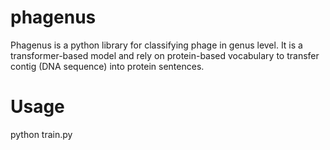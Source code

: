 # phagenus

Phagenus is a python library for classifying phage in genus level. It is a transformer-based model and rely on protein-based vocabulary to transfer contig (DNA sequence) into protein sentences.

# Usage
python train.py
